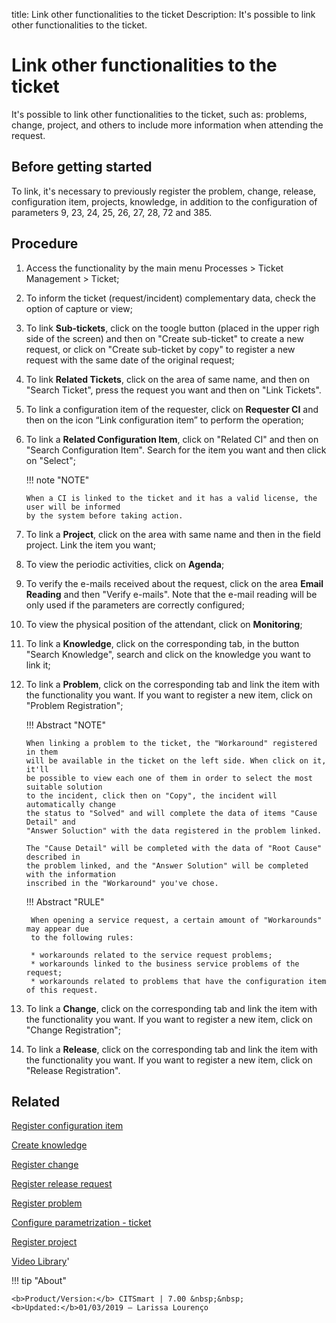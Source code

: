 title: Link other functionalities to the ticket
Description: It's possible to link other functionalities to the ticket.
# Link other functionalities to the ticket
It's possible to link other functionalities to the ticket, such as: problems, change, project, and others to include more information when attending the request.

Before getting started
--------------------------

To link, it's necessary to previously register the problem, change, release,
configuration item, projects, knowledge, in addition to the configuration of
parameters 9, 23, 24, 25, 26, 27, 28, 72 and 385.

Procedure
-------------

1.  Access the functionality by the main menu Processes \> Ticket
    Management \> Ticket;

2.  To inform the ticket (request/incident) complementary data, check the option
    of capture or view;

3.  To link **Sub-tickets**, click on the toogle button (placed in the upper righ side
    of the screen) and then on "Create sub-ticket" to create a new request, or click on
    "Create sub-ticket by copy" to register a new request with the same date of the
    original request;

4.  To link **Related Tickets**, click on the area of same name, and then on
    "Search Ticket", press the request you want and then on "Link Tickets".

5.  To link a configuration item of the requester, click on **Requester CI** and
    then on the icon “Link configuration item” to perform the operation;

6.  To link a **Related Configuration Item**, click on "Related CI" and then on
    "Search Configuration Item". Search for the item you want and then click on
    "Select";
    
    !!! note "NOTE"
    
        When a CI is linked to the ticket and it has a valid license, the user will be informed 
        by the system before taking action.

7.  To link a **Project**, click on the area with same name and then in the
    field project. Link the item you want;

8.  To view the periodic activities, click on **Agenda**;

9.  To verify the e-mails received about the request, click on the area **Email
    Reading** and then "Verify e-mails". Note that the e-mail reading will be
    only used if the parameters are correctly configured;

10. To view the physical position of the attendant, click on **Monitoring**;

11. To link a **Knowledge**, click on the corresponding tab, in the button
    "Search Knowledge", search and click on the knowledge you want to link it;

12. To link a **Problem**, click on the corresponding tab and link the item with
    the functionality you want. If you want to register a new item, click on
    "Problem Registration";
    
    !!! Abstract "NOTE"
    
        When linking a problem to the ticket, the "Workaround" registered in them
        will be available in the ticket on the left side. When click on it, it'll
        be possible to view each one of them in order to select the most suitable solution
        to the incident, click then on "Copy", the incident will automatically change
        the status to "Solved" and will complete the data of items "Cause Detail" and
        "Answer Soluction" with the data registered in the problem linked.
        
        The "Cause Detail" will be completed with the data of "Root Cause" described in
        the problem linked, and the "Answer Solution" will be completed with the information
        inscribed in the "Workaround" you've chose.
        
    !!! Abstract "RULE"
    
         When opening a service request, a certain amount of "Workarounds" may appear due
         to the following rules:
         
         * workarounds related to the service request problems;
         * workarounds linked to the business service problems of the request;
         * workarounds related to problems that have the configuration item of this request.
    

13. To link a **Change**, click on the corresponding tab and link the item with
    the functionality you want. If you want to register a new item, click on
    "Change Registration";

14. To link a **Release**, click on the corresponding tab and link the item with
    the functionality you want. If you want to register a new item, click on
    "Release Registration".

Related
-----------

[Register configuration item](/en-us/citsmart-7/processes/configuration/use/register-CI.html)

[Create knowledge](/en-us/citsmart-7/processes/knowledge/use/create-knowledge.html)

[Register change](/en-us/citsmart-7/processes/change/use/register-change.html)

[Register release request](/en-us/citsmart-7/processes/release/use/register-release-request.html)

[Register problem](/en-us/citsmart-7/processes/problem/use/register-problem.html)

[Configure parametrization - ticket](/en-us/citsmart-7/platform-administration/parameters-list/configure-parametrization-ticket.html)

[Register project](/en-us/citsmart-7/additional-features/project-management/project-management/use/register-project.html)

<i class='fa fa-youtube-play  fa-2x' style='color:#97ce17;vertical-align: middle;'> </i> [Video Library](https://www.youtube.com/playlist?list=PLB5qK2uzf2RNrJnhiXj3dbmgsm9-quhfz)'

!!! tip "About"

    <b>Product/Version:</b> CITSmart | 7.00 &nbsp;&nbsp;
    <b>Updated:</b>01/03/2019 – Larissa Lourenço
